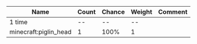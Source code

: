 | Name                  | Count | Chance | Weight | Comment |
| --------------------- | ----- | ------ | ------ | ------- |
| 1 time                |    -- |     -- |     -- |         |
| minecraft:piglin_head |     1 |   100% |      1 |         |
